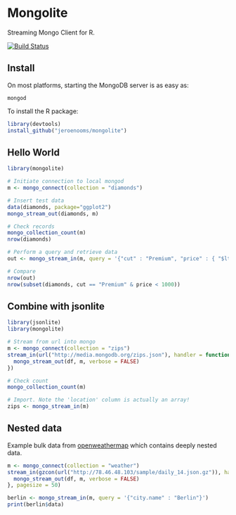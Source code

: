 Mongolite
=========

Streaming Mongo Client for R.

[![Build Status](https://travis-ci.org/jeroenooms/mongolite.svg?branch=master)](https://travis-ci.org/jeroenooms/mongolite)

Install
-------

On most platforms, starting the MongoDB server is as easy as:

```
mongod
```

To install the R package:

```r
library(devtools)
install_github("jeroenooms/mongolite")
```

Hello World
-----------

```r
library(mongolite)

# Initiate connection to local mongod
m <- mongo_connect(collection = "diamonds")

# Insert test data
data(diamonds, package="ggplot2")
mongo_stream_out(diamonds, m)

# Check records
mongo_collection_count(m)
nrow(diamonds)

# Perform a query and retrieve data
out <- mongo_stream_in(m, query = '{"cut" : "Premium", "price" : { "$lt" : 1000 } }')

# Compare
nrow(out)
nrow(subset(diamonds, cut == "Premium" & price < 1000))
```

Combine with jsonlite
---------------------

```r
library(jsonlite)
library(mongolite)

# Stream from url into mongo
m <- mongo_connect(collection = "zips")
stream_in(url("http://media.mongodb.org/zips.json"), handler = function(df){
  mongo_stream_out(df, m, verbose = FALSE)
})

# Check count
mongo_collection_count(m)

# Import. Note the 'location' column is actually an array!
zips <- mongo_stream_in(m)
```

Nested data
-----------

Example bulk data from [openweathermap](http://openweathermap.org/current#bulk) which contains deeply nested data. 

```r
m <- mongo_connect(collection = "weather")
stream_in(gzcon(url("http://78.46.48.103/sample/daily_14.json.gz")), handler = function(df){
  mongo_stream_out(df, m, verbose = FALSE)  
}, pagesize = 50)

berlin <- mongo_stream_in(m, query = '{"city.name" : "Berlin"}')
print(berlin$data)
```
